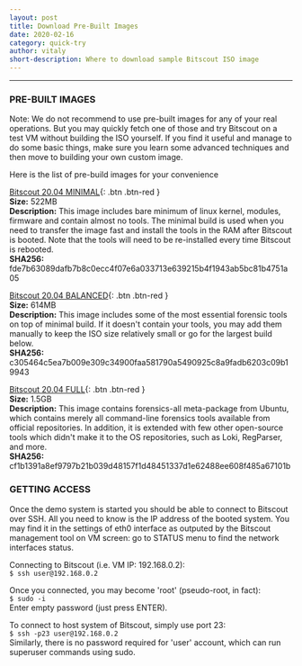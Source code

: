 ```yaml
---
layout: post
title: Download Pre-Built Images
date: 2020-02-16
category: quick-try
author: vitaly
short-description: Where to download sample Bitscout ISO image
---
```


-----

### PRE-BUILT IMAGES ###   
Note: We do not recommend to use pre-built images for any of your real operations. But you may quickly fetch one of those and try Bitscout on a test VM without building the ISO yourself. If you find it useful and manage to do some basic things, make sure you learn some advanced techniques and then move to building your own custom image.

Here is the list of pre-build images for your convenience  

[Bitscout 20.04 MINIMAL](https://mega.nz/#!X5Am2KaS!sMFReC7gUVvmwCuKxmdxPZulhHnfnS5uqRQjS0VHZHQ){: .btn .btn-red }  
**Size:** 522MB  
**Description:** This image includes bare minimum of linux kernel, modules, firmware and contain almost no tools. The minimal build is used when you need to transfer the image fast and install the tools in the RAM after Bitscout is booted. Note that the tools will need to be re-installed every time Bitscout is rebooted.  
**SHA256:** fde7b63089dafb7b8c0ecc4f07e6a033713e639215b4f1943ab5bc81b4751a05

[Bitscout 20.04 BALANCED](https://mega.nz/#!2xJQxKDa!zWlLVr3SKFdsSv1cLFds6rAXmfNWmk-kaIAolNzVkvI){: .btn .btn-red }  
**Size:** 614MB  
**Description:** This image includes some of the most essential forensic tools on top of minimal build. If it doesn't contain your tools, you may add them manually to keep the ISO size relatively small or go for the largest build below.  
**SHA256:** c305464c5ea7b009e309c34900faa581790a5490925c8a9fadb6203c09b19943

[Bitscout 20.04 FULL](https://mega.nz/#!75Qm1axC!yJXjE9xKwT8TG3SDmLhPHZoGRtn9l_tFUcVnoQNBbrU){: .btn .btn-red }  
**Size:** 1.5GB  
**Description:** This image contains forensics-all meta-package from Ubuntu, which contains merely all command-line forensics tools available from official repositories. In addition, it is extended with few other open-source tools which didn't make it to the OS repositories, such as Loki, RegParser, and more.  
**SHA256:** cf1b1391a8ef9797b21b039d48157f1d48451337d1e62488ee608f485a67101b


### GETTING ACCESS ###   
Once the demo system is started you should be able to connect to Bitscout over SSH. All you need to know is the IP address of the booted system. You may find it in the settings of eth0 interface as outputed by the Bitscout management tool on VM screen: go to STATUS menu to find the network interfaces status.

Connecting to Bitscout (i.e. VM IP: 192.168.0.2):  
`$ ssh user@192.168.0.2`

Once you connected, you may become 'root' (pseudo-root, in fact):  
`$ sudo -i`  
Enter empty password (just press ENTER).

To connect to host system of Bitscout, simply use port 23:  
`$ ssh -p23 user@192.168.0.2`   
Similarly, there is no password required for 'user' account, which can run superuser commands using sudo.

